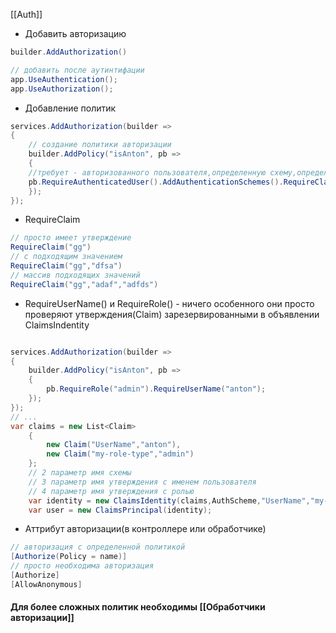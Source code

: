 [[Auth]]

- Добавить авторизацию
```cs
builder.AddAuthorization()

// добавить после аутинтифации
app.UseAuthentication();
app.UseAuthorization();
```
- Добавление политик
```cs
services.AddAuthorization(builder =>
{
	// создание политики авторизации
	builder.AddPolicy("isAnton", pb =>
	{
	//требует - авторизованного пользователя,определенную схему,определенное утверждение
	pb.RequireAuthenticatedUser().AddAuthenticationSchemes().RequireClaim("gg");
	});
});
```
- RequireClaim
```cs
// просто имеет утверждение
RequireClaim("gg")
// с подходящим значением
RequireClaim("gg","dfsa")
// массив подходящих значений
RequireClaim("gg","adaf","adfds")

```
- RequireUserName() и RequireRole() - ничего особенного они просто проверяют утверждения(Claim) зарезервированными в объявлении ClaimsIndentity
```cs

services.AddAuthorization(builder =>
{
	builder.AddPolicy("isAnton", pb =>
	{
		pb.RequireRole("admin").RequireUserName("anton");
	});
});
// ...
var claims = new List<Claim>
	{
		new Claim("UserName","anton"),
		new Claim("my-role-type","admin")
	};
	// 2 параметр имя схемы 
	// 3 параметр имя утверждения с именем пользователя
	// 4 параметр имя утверждения с ролью
	var identity = new ClaimsIdentity(claims,AuthScheme,"UserName","my-role-type");
	var user = new ClaimsPrincipal(identity);
```
- Аттрибут авторизации(в контроллере или обработчике)
```cs
// авторизация с определенной политикой
[Authorize(Policy = name)]
// просто необходима авторизация
[Authorize]
[AllowAnonymous]
```
#### Для более сложных политик необходимы [[Обработчики авторизации]]
